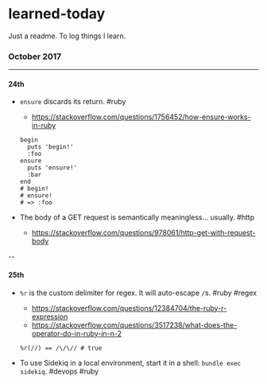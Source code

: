 # learned-today
Just a readme. To log things I learn.

### October 2017

---

#### 24th

- `ensure` discards its return. #ruby
	- https://stackoverflow.com/questions/1756452/how-ensure-works-in-ruby

	```
	begin
	  puts 'begin!'
	  :foo
	ensure
	  puts 'ensure!'
	  :bar
	end
	# begin!
	# ensure!
	# => :foo
	```
	
- The body of a GET request is semantically meaningless... usually. #http
	- https://stackoverflow.com/questions/978061/http-get-with-request-body

--

#### 25th

- `%r` is the custom delimiter for regex. It will auto-escape `/`s. #ruby #regex
	- https://stackoverflow.com/questions/12384704/the-ruby-r-expression
	- https://stackoverflow.com/questions/3517238/what-does-the-operator-do-in-ruby-in-n-2

	`%r(//) == /\/\// # true`

- To use Sidekiq in a local environment, start it in a shell: `bundle exec sidekiq`. #devops #ruby